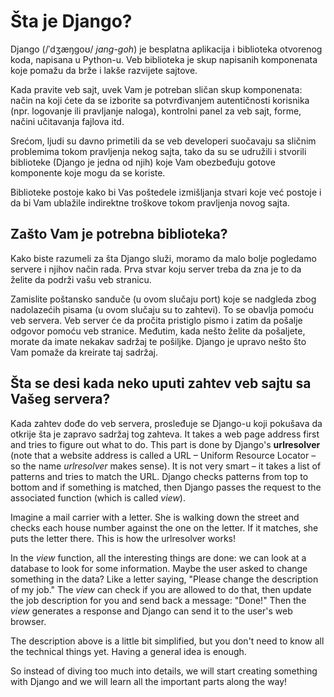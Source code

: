 # Šta je Django?

Django (/ˈdʒæŋɡoʊ/ *jang-goh*) je besplatna aplikacija i biblioteka otvorenog koda, napisana u Python-u. Veb biblioteka je skup napisanih komponenata koje pomažu da brže i lakše razvijete sajtove.

Kada pravite veb sajt, uvek Vam je potreban sličan skup komponenata: način na koji ćete da se izborite sa potvrđivanjem autentičnosti korisnika (npr. logovanje ili pravljanje naloga), kontrolni panel za veb sajt, forme, načini učitavanja fajlova itd.

Srećom, ljudi su davno primetili da se veb developeri suočavaju sa sličnim problemima tokom pravljenja nekog sajta, tako da su se udružili i stvorili biblioteke (Django je jedna od njih) koje Vam obezbeđuju gotove komponente koje mogu da se koriste.

Biblioteke postoje kako bi Vas poštedele izmišljanja stvari koje već postoje i da bi Vam ublažile indirektne troškove tokom pravljenja novog sajta.

## Zašto Vam je potrebna biblioteka?

Kako biste razumeli za šta Django služi, moramo da malo bolje pogledamo servere i njihov način rada. Prva stvar koju server treba da zna je to da želite da podrži vašu veb stranicu.

Zamislite poštansko sanduče (u ovom slučaju port) koje se nadgleda zbog nadolazećih pisama (u ovom slučaju su to zahtevi). To se obavlja pomoću veb servera. Veb server će da pročita pristiglo pismo i zatim da pošalje odgovor pomoću veb stranice. Međutim, kada nešto želite da pošaljete, morate da imate nekakav sadržaj te pošiljke. Django je upravo nešto što Vam pomaže da kreirate taj sadržaj.

## Šta se desi kada neko uputi zahtev veb sajtu sa Vašeg servera?

Kada zahtev dođe do veb servera, prosleđuje se Django-u koji pokušava da otkrije šta je zapravo sadržaj tog zahteva. It takes a web page address first and tries to figure out what to do. This part is done by Django's **urlresolver** (note that a website address is called a URL – Uniform Resource Locator – so the name *urlresolver* makes sense). It is not very smart – it takes a list of patterns and tries to match the URL. Django checks patterns from top to bottom and if something is matched, then Django passes the request to the associated function (which is called *view*).

Imagine a mail carrier with a letter. She is walking down the street and checks each house number against the one on the letter. If it matches, she puts the letter there. This is how the urlresolver works!

In the *view* function, all the interesting things are done: we can look at a database to look for some information. Maybe the user asked to change something in the data? Like a letter saying, "Please change the description of my job." The *view* can check if you are allowed to do that, then update the job description for you and send back a message: "Done!" Then the *view* generates a response and Django can send it to the user's web browser.

The description above is a little bit simplified, but you don't need to know all the technical things yet. Having a general idea is enough.

So instead of diving too much into details, we will start creating something with Django and we will learn all the important parts along the way!